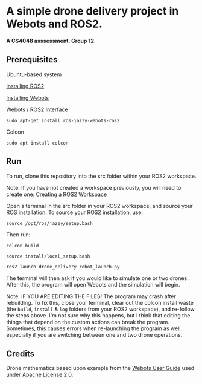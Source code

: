 # A simple drone delivery project in Webots and ROS2. 

**A CS4048 asssessment. Group 12.**

## Prerequisites

Ubuntu-based system

[Installing ROS2](https://docs.ros.org/en/jazzy/Installation/Ubuntu-Install-Debs.html)

[Installing Webots](https://cyberbotics.com/doc/guide/installation-procedure)

Webots / ROS2 Interface
```
sudo apt-get install ros-jazzy-webots-ros2
```
Colcon 
```
sudo apt install colcon
```
## Run

To run, clone this repository into the src folder within your ROS2 workspace.

Note: If you have not created a workspace previously, you will need to create one: [Creating a ROS2 Workspace](https://docs.ros.org/en/jazzy/Tutorials/Beginner-Client-Libraries/Creating-A-Workspace/Creating-A-Workspace.html)


Open a terminal in the src folder in your ROS2 workspace, and source your ROS installation.
To source your ROS2 installation, use:
```
source /opt/ros/jazzy/setup.bash
```
Then run:
```
colcon build
```
```
source install/local_setup.bash
```
```
ros2 launch drone_delivery robot_launch.py
```

The terminal will then ask if you would like to simulate one or two drones. After this, the program will open Webots and the simulation will begin.

Note: IF YOU ARE EDITING THE FILES! The program may crash after rebuilding. To fix this, close your terminal, clear out the colcon install waste (the `build`, `install` & `log` folders from your ROS2 workspace), and re-follow the steps above. I'm not sure why this happens, but I think that editing the things that depend on the custom actions can break the program. Sometimes, this causes errors when re-launching the program as well, especially if you are switching between one and two drone operations.

## Credits

Drone mathematics based upon example from the [Webots User Guide](https://cyberbotics.com/doc/guide/mavic-2-pro?version=R2022b) used under [Apache License 2.0](https://www.apache.org/licenses/LICENSE-2.0).
